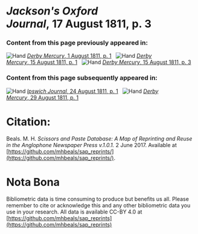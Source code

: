 # *Jackson's Oxford Journal*, 17 August 1811, p. 3  
  
### Content from this page previously appeared in:  
![Hand](http://scissorsandpaste.net/wp-content/uploads/2017/06/smallhandpointer.png) [*Derby Mercury*, 1 August 1811, p. 1](https://mhbeals.github.io/sap_html/Derby-Mercury/Derby-Mercury-1-August-1811-p-1)  
![Hand](http://scissorsandpaste.net/wp-content/uploads/2017/06/smallhandpointer.png) [*Derby Mercury*, 15 August 1811, p. 1](https://mhbeals.github.io/sap_html/Derby-Mercury/Derby-Mercury-15-August-1811-p-1)  
![Hand](http://scissorsandpaste.net/wp-content/uploads/2017/06/smallhandpointer.png) [*Derby Mercury*, 15 August 1811, p. 3](https://mhbeals.github.io/sap_html/Derby-Mercury/Derby-Mercury-15-August-1811-p-3)  
  
### Content from this page subsequently appeared in:  
![Hand](http://scissorsandpaste.net/wp-content/uploads/2017/06/smallhandpointer.png) [*Ipswich Journal*, 24 August 1811, p. 1](https://mhbeals.github.io/sap_html/Ipswich-Journal/Ipswich-Journal-24-August-1811-p-1)  
![Hand](http://scissorsandpaste.net/wp-content/uploads/2017/06/smallhandpointer.png) [*Derby Mercury*, 29 August 1811, p. 1](https://mhbeals.github.io/sap_html/Derby-Mercury/Derby-Mercury-29-August-1811-p-1)  


# Citation: 

Beals. M. H. *Scissors and Paste Database: A Map of Reprinting and Reuse in the Anglophone Newspaper Press v.1.0.1.* 2 June 2017. Available at [https://github.com/mhbeals/sap_reprints/](https://github.com/mhbeals/sap_reprints/). 

# Nota Bona

Bibliometric data is time consuming to produce but benefits us all. Please remember to cite or acknowledge this and any other bibliometric data you use in your research. All data is available CC-BY 4.0 at [https://github.com/mhbeals/sap_reprints](https://github.com/mhbeals/sap_reprints)